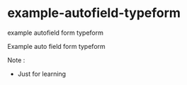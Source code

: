 # example-autofield-typeform
example autofield form typeform

Example auto field form typeform 

Note :
- Just for learning 
